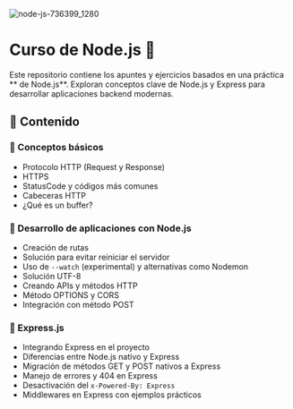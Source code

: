 ![node-js-736399_1280](https://github.com/user-attachments/assets/53989622-b805-4fa1-a723-58bd0f9b99c8)

# Curso de Node.js 🚀

Este repositorio contiene los apuntes y ejercicios basados en una práctica ** de Node.js**. Exploran conceptos clave de Node.js y Express para desarrollar aplicaciones backend modernas.

## 📌 Contenido 

### 🔹 Conceptos básicos
- Protocolo HTTP (Request y Response)
- HTTPS
- StatusCode y códigos más comunes
- Cabeceras HTTP
- ¿Qué es un buffer?

### 🔹 Desarrollo de aplicaciones con Node.js
- Creación de rutas
- Solución para evitar reiniciar el servidor
- Uso de `--watch` (experimental) y alternativas como Nodemon
- Solución UTF-8
- Creando APIs y métodos HTTP
- Método OPTIONS y CORS
- Integración con método POST

### 🔹 Express.js
- Integrando Express en el proyecto
- Diferencias entre Node.js nativo y Express
- Migración de métodos GET y POST nativos a Express
- Manejo de errores y 404 en Express
- Desactivación del `x-Powered-By: Express`
- Middlewares en Express con ejemplos prácticos


